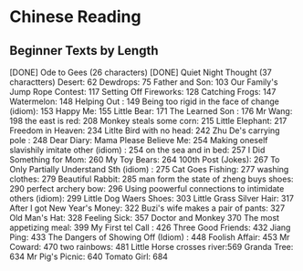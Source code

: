 # Chinese Reading

## Beginner Texts by Length

[DONE] Ode to Gees (26 characters)
[DONE] Quiet Night Thought (37 charactters)
Desert: 62
Dewdrops: 75
Father and Son: 103
Our Family's Jump Rope Contest: 117
Setting Off Fireworks: 128
Catching Frogs: 147
Watermelon: 148
Helping Out : 149
Being too rigid in the face of change (idiom): 153
Happy Me: 155
Little Bear: 171
The Learned Son : 176
Mr Wang: 198
the east is red: 208
Monkey steals some corn: 215
Little Elephant: 217
Freedom in Heaven: 234
Litlte Bird with no head: 242
Zhu De's carrying pole : 248
Dear Diary: Mama Please Believe Me: 254
Making oneself slavishily imitate other (idiom) : 254
on the sea and in bed: 257
I Did Something for Mom: 260
My Toy Bears: 264
100th Post (Jokes): 267
To Only Partially Understand Sth (idiom) : 275
Cat Goes Fishing: 277
washing clothes: 279
Beautiful Rabbit: 285
man form the state of zheng buys shoes: 290
perfect archery bow: 296
Using poowerful connections to intimidate others (idiom): 299
Little Dog Waers Shoes: 303
Little Grass Silver Hair: 317
After I got New Year's Money: 322
Buzi's wife makes a pair of pants: 327
Old Man's Hat: 328
Feeling Sick: 357
Doctor and Monkey 370
The most appetizing meal: 399
My First tel Call : 426
Three Good Friends: 432
Jiang Ping: 433
The Dangers of Showing Off (Idiom) : 448
Foolish Affair: 453
Mr Coward: 470
two rainbows: 481
Little Horse crosses river:569
Granda Tree: 634
Mr Pig's Picnic: 640
Tomato Girl: 684